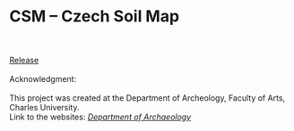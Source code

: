 # CSM – Czech Soil Map


<br><br>
[Release](https://github.com/Barilac/CSM/releases)
<br><br>
Acknowledgment: <br><br>
This project was created at the Department of Archeology, Faculty of Arts, Charles University.<br>
Link to the websites: <i><a href="http://uprav.ff.cuni.cz">Department of Archaeology</a></i>
